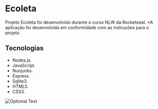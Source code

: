# Ecoleta
Projeto Ecoleta foi desenvolvido durante o curso  NLW da Rocketseat.
*A aplicação foi desenvolvida em conformidade com as instruções para o projeto 
## Tecnologias

*   Nodes.js.
*   JavaScript.
*   Nunjunks.
*   Express.
*   Sqlite3.
*   HTML5.
*   CSS3.

![Optional Text](../master/img/pag1.png)
  
